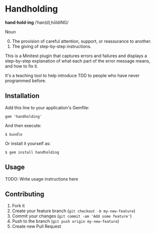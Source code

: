 # Handholding

**hand·hold·ing**
/ˈhan(d)ˌhōldiNG/

Noun

0. The provision of careful attention, support, or reassurance to another.
0. The giving of step-by-step instructions.

This is a Minitest plugin that captures errors and failures and displays a step-by-step explanation of what each part of the error message means, and how to fix it.

It's a teaching tool to help introduce TDD to people who have never programmed before.

## Installation

Add this line to your application's Gemfile:

    gem 'handholding'

And then execute:

    $ bundle

Or install it yourself as:

    $ gem install handholding

## Usage

TODO: Write usage instructions here

## Contributing

1. Fork it
2. Create your feature branch (`git checkout -b my-new-feature`)
3. Commit your changes (`git commit -am 'Add some feature'`)
4. Push to the branch (`git push origin my-new-feature`)
5. Create new Pull Request
